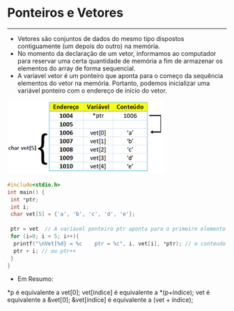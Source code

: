 # Ponteiros e Vetores
---
+ Vetores são conjuntos de dados do mesmo tipo dispostos contiguamente (um depois do outro) na memória.
+ No momento da declaração de um vetor, informamos ao computador para reservar uma certa quantidade de memória a fim de armazenar os elementos do array de forma sequencial. 
+ A variavel vetor é um ponteiro que aponta para o começo da sequência elementos do vetor na memória. Portanto, podemos inicializar uma variável ponteiro com o endereço de início do vetor.

![figura](/markdowns/vetpoint.png) 

``` C runnable
#include<stdio.h>
int main() {
 int *ptr;
 int i;
 char vet[5] = {'a', 'b', 'c', 'd', 'e'};
 
 ptr = vet  // A variavel ponteiro ptr aponta para o primeiro elemento do vetor
 for (i=0; i < 5; i++){
  printf("\nVet[%d} = %c    ptr = %c", i, vet[i], *ptr); // o conteudo do vetor acessado pela variavel e pelo ponteiro
  ptr + i; // ou ptr++
 } 
}
````
+ Em Resumo:
 
*p é equivalente a vet[0];
vet[índice] é equivalente a *(p+índice);
vet é equivalente a &vet[0];
&vet[índice] é equivalente a (vet + índice);

